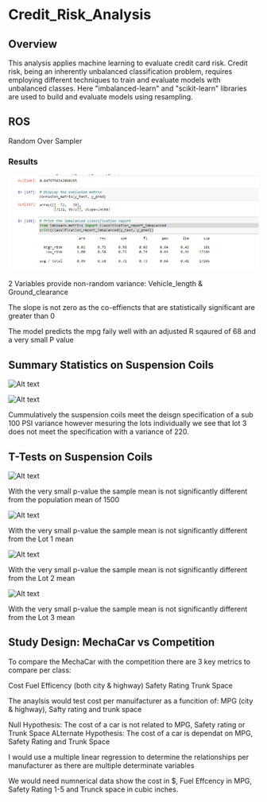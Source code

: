# Credit_Risk_Analysis


## Overview

 This analysis applies machine learning to evaluate credit card risk. Credit risk, being an inherently unbalanced classification problem, requires employing different techniques to train and evaluate models with unbalanced classes. Here "imbalanced-learn" and "scikit-learn" libraries  are used to build and evaluate models using resampling.


## ROS
Random Over Sampler

### Results
![Alt text](ROS.PNG)

2 Variables provide non-random variance: Vehicle_length & Ground_clearance

The slope is not zero as the co-effiencts that are statistically significant are greater than 0

The model predicts the mpg faily well with an adjusted R sqaured of 68 and a very small P value

## Summary Statistics on Suspension Coils

![Alt text](Total_Summary.PNG)

![Alt text](Lot_Summary.PNG)

Cummulatively the suspension coils meet the deisgn specification of a sub 100 PSI variance however mesuring the lots individually we see that lot 3 does not meet the specification with a variance of 220.

## T-Tests on Suspension Coils

![Alt text](1500_T-test.PNG)

With the very small p-value the sample mean is not significantly different from the population mean of 1500

![Alt text](Lot_1_T-Test.PNG)

With the very small p-value the sample mean is not significantly different from the Lot 1 mean

![Alt text](Lot_2_T-Test.PNG)

With the very small p-value the sample mean is not significantly different from the Lot 2 mean

![Alt text](Lot_3_T-Test.PNG)

With the very small p-value the sample mean is not significantly different from the Lot 3 mean

## Study Design: MechaCar vs Competition

To compare the MechaCar with the competition there are 3 key metrics to compare per class:

Cost
Fuel Efficency (both city & highway)
Safety Rating
Trunk Space

The anaylsis would test cost per manuifacturer as a funcition of: MPG (city & highway), Safty rating  and trunk space

Null Hypothesis: The cost of a car is not related to MPG, Safety rating or Trunk Space
ALternate Hypothesis: The cost of a car is dependat on MPG, Safety Rating and Trunk Space

I would use a multiple linear regression to determine the relationships per manufacturer as there are multiple determinate variables

We would need numnerical data show the cost in $, Fuel Effcency in MPG, Safety Rating 1-5 and Trunck space in cubic inches. 
